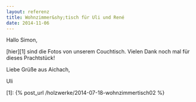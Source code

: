```yaml
---
layout: referenz
title: Wohnzimmer&shy;tisch für Uli und René
date: 2014-11-06
---
```


Hallo Simon,

[hier][1] sind die Fotos von unserem Couchtisch.
Vielen Dank noch mal für dieses Prachtstück!

Liebe Grüße aus Aichach,

Uli

[1]: {% post_url /holzwerke/2014-07-18-wohnzimmertisch02 %}
